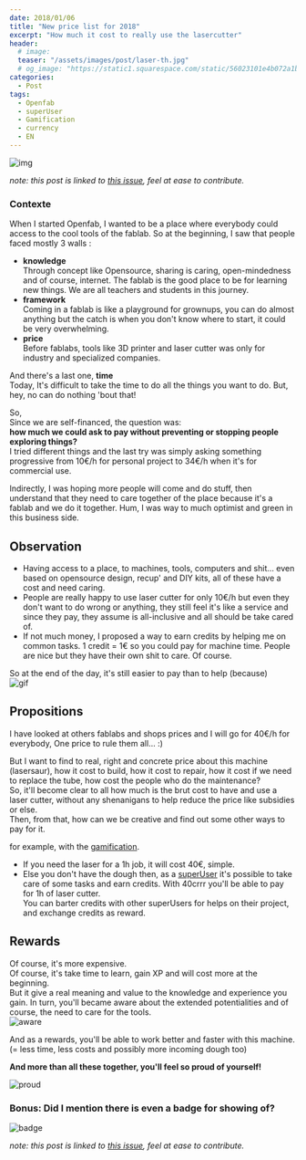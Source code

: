 ```yaml
---
date: 2018/01/06
title: "New price list for 2018"
excerpt: "How much it cost to really use the lasercutter"
header:
  # image:
  teaser: "/assets/images/post/laser-th.jpg"
  # og_image: "https://static1.squarespace.com/static/56023101e4b072a1b1866505/t/56be1e4b37013b18611e028b/1455300256034/before-after.jpg"
categories:
  - Post
tags:
  - Openfab
  - superUser
  - Gamification
  - currency
  - EN
---
```

![img](https://image.freepik.com/vector-gratis/dinero-de-videojuegos_23-2147569682.jpg)

*note: this post is linked to [this issue](https://github.com/nicolasdb/nicolasdb.github.io/issues/27), feel at ease to contribute.*

### Contexte
When I started Openfab, I wanted to be a place where everybody could access to the cool tools of the fablab. So at the beginning, I saw that people faced mostly 3 walls :

- **knowledge**  
Through concept like Opensource, sharing is caring, open-mindedness and of course, internet. The fablab is the good place to be for learning new things. We are all teachers and students in this journey.
- **framework**  
Coming in a fablab is like a playground for grownups, you can do almost anything but the catch is when you don't know where to start, it could be very overwhelming.  
- **price**  
Before fablabs, tools like 3D printer and laser cutter was only for industry and specialized companies.

And there's a last one, **time**  
Today, It's difficult to take the time to do all the things you want to do.
But, hey, no can do nothing 'bout that!


So,   
Since we are self-financed, the question was:   
**how much we could ask to pay without preventing or stopping people exploring things?**  
I tried different things and the last try was simply asking something progressive from 10€/h for personal project to 34€/h when it's for commercial use.

Indirectly, I was hoping more people will come and do stuff, then understand that they need to care together of the place because it's a fablab and we do it together. Hum, I was way to much optimist and green in this business side.

## Observation

- Having access to a place, to machines, tools, computers and shit... even based on opensource design, recup' and DIY kits, all of these have a cost and need caring.
- People are really happy to use laser cutter for only 10€/h but even they don't want to do wrong or anything, they still feel it's like a service and since they pay, they assume is all-inclusive and all should be take cared of.
- If not much money, I proposed a way to earn credits by helping me on common tasks. 1 credit = 1€ so you could pay for machine time.
People are nice but they have their own shit to care. Of course.

So at the end of the day, it's still easier to pay than to help (because)   
![gif](https://i.imgur.com/EcGg6VO.gif)


## Propositions

I have looked at others fablabs and shops prices and I will go for 40€/h for everybody, One price to rule them all... :)

But I want to find to real, right and concrete price about this machine (lasersaur), how it cost to build, how it cost to repair, how it cost if we need to replace the tube, how cost the people who do the maintenance?  
So, it'll become clear to all how much is the brut cost to have and use a laser cutter, without any shenanigans to help reduce the price like subsidies or else.   
Then, from that, how can we be creative and find out some other ways to pay for it.  

for example, with the [gamification](https://nicolasdb.github.io/portfolio/quest-gamification/).  
- If you need the laser for a 1h job, it will cost 40€, simple.  
- Else you don't have the dough then, as a [superUser](https://github.com/openfab-lab/gamification-fablab/blob/master/Level-UP/guide-superuser.md) it's possible to take care of some tasks and earn credits. With 40crrr you'll be able to pay for 1h of laser cutter.  
You can barter credits with other superUsers for helps on their project, and exchange credits as reward.  

## Rewards

Of course, it's more expensive.  
Of course, it's take time to learn, gain XP and will cost more at the beginning.  
But it give a real meaning and value to the knowledge and experience you gain. In turn, you'll became aware about the extended potentialities and of course, the need to care for the tools.   
![aware](http://ness.n.e.pic.centerblog.net/mndgcuff.gif)

And as a rewards, you'll be able to work better and faster with this machine. (= less time, less costs and possibly more incoming dough too)  

**And more than all these together, you'll feel so proud of yourself!**

![proud](https://i.pinimg.com/originals/0b/ae/d4/0baed4b55f4c0aeefdef13099b0e7066.gif)

### Bonus: Did I mention there is even a badge for showing of?
![badge](https://media0.giphy.com/media/NlZ2VsXofyHE4/giphy.gif)


*note: this post is linked to [this issue](https://github.com/nicolasdb/nicolasdb.github.io/issues/27), feel at ease to contribute.*
